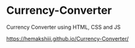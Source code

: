 # Currency-Converter
Currency Converter using HTML, CSS and JS

https://hemakshiii.github.io/Currency-Converter/
